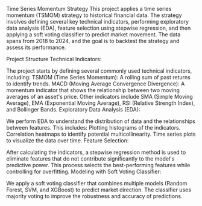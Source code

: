 Time Series Momentum Strategy
This project applies a time series momentum (TSMOM) strategy to historical financial data. The strategy involves defining several key technical indicators, performing exploratory data analysis (EDA), feature selection using stepwise regression, and then applying a soft voting classifier to predict market movement. The data spans from 2018 to 2024, and the goal is to backtest the strategy and assess its performance.

Project Structure
Technical Indicators:

The project starts by defining several commonly used technical indicators, including:
TSMOM (Time Series Momentum): A rolling sum of past returns to identify trends.
MACD (Moving Average Convergence Divergence): A momentum indicator that shows the relationship between two moving averages of an asset's price.
Other indicators include SMA (Simple Moving Average), EMA (Exponential Moving Average), RSI (Relative Strength Index), and Bollinger Bands.
Exploratory Data Analysis (EDA):

We perform EDA to understand the distribution of data and the relationships between features. This includes:
Plotting histograms of the indicators.
Correlation heatmaps to identify potential multicollinearity.
Time series plots to visualize the data over time.
Feature Selection:

After calculating the indicators, a stepwise regression method is used to eliminate features that do not contribute significantly to the model's predictive power. This process selects the best-performing features while controlling for overfitting.
Modeling with Soft Voting Classifier:

We apply a soft voting classifier that combines multiple models (Random Forest, SVM, and XGBoost) to predict market direction.
The classifier uses majority voting to improve the robustness and accuracy of predictions.
